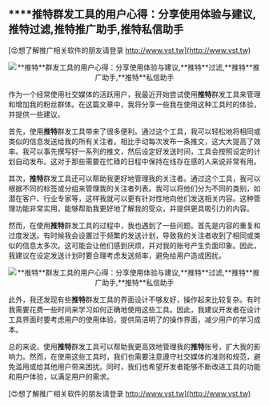 ## ****推特**群发工具的用户心得：分享使用体验与建议,**推特**过滤,**推特**推广助手,**推特**私信助手**

[😍想了解推广相关软件的朋友请登录 http://www.vst.tw](http://www.vst.tw)

 <center><img src="https://vst.tw/MP4/tuiguang/png/4.png" alt="**推特**群发工具的用户心得：分享使用体验与建议,**推特**过滤,**推特**推广助手,**推特**私信助手"></center>

作为一个经常使用社交媒体的活跃用户，我最近开始尝试使用**推特**群发工具来管理和增加我的粉丝群体。在这篇文章中，我将分享一些我在使用这种工具时的体验，并提供一些建议。

首先，使用**推特**群发工具带来了很多便利。通过这个工具，我可以轻松地将相同或类似的信息发送给我的所有关注者。相比手动每次发布一条推文，这大大提高了效率。我可以事先撰写好一系列的推文，然后设定好发送时间，工具会按照设定的计划自动发布。这对于那些需要在忙碌的日程中保持在线存在感的人来说非常有用。

其次，**推特**群发工具还可以帮助我更好地管理我的关注者。通过这个工具，我可以根据不同的标签或分组来管理我的关注者列表。我可以将他们分为不同的类别，如潜在客户、行业专家等，这样我就可以更有针对性地向他们发送相关内容。这种管理功能非常实用，能够帮助我更好地了解我的受众，并提供更具吸引力的内容。

然而，在使用**推特**群发工具的过程中，我也遇到了一些问题。首先是内容的重复和过度发送。有时候我会设置过于频繁的发送计划，导致我的关注者收到了相同或类似的信息太多次。这可能会让他们感到厌烦，并对我的账号产生负面印象。因此，我建议在设定发送计划时要合理考虑发送频率，避免给用户造成困扰。

 <center><img src="https://vst.tw/MP4/tuiguang/png/4.png" alt="**推特**群发工具的用户心得：分享使用体验与建议,**推特**过滤,**推特**推广助手,**推特**私信助手"></center>

此外，我还发现有些**推特**群发工具的界面设计不够友好，操作起来比较复杂。有时我需要花费一些时间来学习如何正确地使用这些工具。因此，我建议开发者在设计工具界面时要考虑用户的使用体验，提供简洁明了的操作界面，减少用户的学习成本。

总的来说，使用**推特**群发工具可以帮助我更高效地管理我的**推特**账号，扩大我的影响力。然而，在使用这些工具时，我们也需要注意遵守社交媒体的准则和规范，避免滥用或给其他用户带来困扰。同时，我们也希望开发者能够不断改进工具的功能和用户体验，以满足用户的需求。

[😍想了解推广相关软件的朋友请登录 http://www.vst.tw](http://www.vst.tw)



